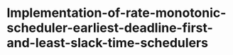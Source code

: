 # Implementation-of-rate-monotonic-scheduler-earliest-deadline-first-and-least-slack-time-schedulers